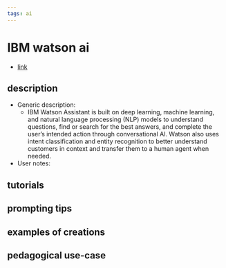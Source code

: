```yaml
---
tags: ai 
---
```



# IBM watson ai


* [link](https://www.ibm.com/products/watson-assistant/artificial-intelligence?utm_content=SRCWW&p1=Search&p4=43700075171668102&p5=p&gclid=Cj0KCQjw6cKiBhD5ARIsAKXUdyah-OlCryYUg0K5Zar5Hd-vfRe4QqCK2kHtMRL1nqNQhrmH-M-g0yIaAq7QEALw_wcB&gclsrc=aw.ds)

## description
* Generic description: 
    * IBM Watson Assistant is built on deep learning, machine learning, and natural language processing (NLP) models to understand questions, find or search for the best answers, and complete the user’s intended action through conversational AI. Watson also uses intent classification and entity recognition to better understand customers in context and transfer them to a human agent when needed.
* User notes:

## tutorials

## prompting tips

## examples of creations 

## pedagogical use-case 
